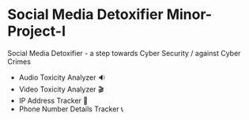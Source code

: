 # Social Media Detoxifier Minor-Project-I

Social Media Detoxifier - a step towards Cyber Security / against Cyber Crimes

* Audio Toxicity Analyzer 🔉
* Video Toxicity Analyzer 🎬
* IP Address Tracker 📍
* Phone Number Details Tracker 📞
